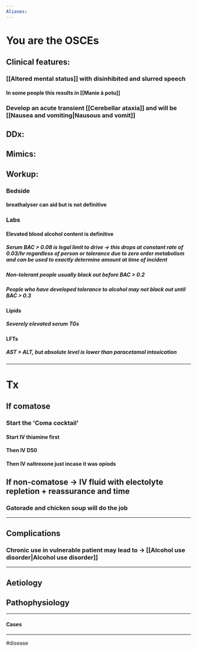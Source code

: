 ```yaml
---
Aliases:
---
```

# You are the OSCEs
## Clinical features:
### [[Altered mental status]] with disinhibited and slurred speech
#### In some people this results in [[Manie à potu]]
### Develop an acute transient [[Cerebellar ataxia]] and will be [[Nausea and vomiting|Nausous and vomit]]
## DDx:
###
## Mimics:
###
## Workup:
### Bedside
#### breathalyser can aid but is not definitive
### Labs
#### Elevated blood alcohol content is definitive
##### Serum BAC > 0.08 is legal limit to drive -> this drops at constant rate of 0.03/hr regardless of person or tolerance due to zero order metabolism and can be used to exactly determine amount at time of incident
##### Non-tolerant people usually black out before BAC > 0.2
##### People who have developed tolerance to alcohol may not black out until BAC > 0.3
#### Lipids
##### Severely elevated serum TGs
#### LFTs
##### AST > ALT, but absolute level is lower than paracetamol intoxication 

---
# Tx
## If comatose
### Start the 'Coma cocktail'
#### Start IV thiamine first
#### Then IV D50
#### Then IV naltrexone just incase it was opiods
## If non-comatose -> IV fluid with electolyte repletion + reassurance and time 
### Gatorade and chicken soup will do the job

---
## Complications
### Chronic use in vulnerable patient may lead to -> [[Alcohol use disorder|Alcohol use disorder]]

---
## Aetiology
## Pathophysiology

---
#### Cases


---
#disease 